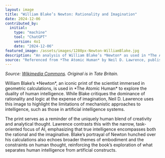```yaml
---
layout: image
title: "William Blake’s Newton: Rationality and Imagination"
date: 2024-12-06
contributed_by:
  initial:
    type: "machine"
    tool: "ChatGPT"
    version: 4o1
    date: "2024-12-06"
featured_image: /assets/images/1280px-Newton-WilliamBlake.jpg
description: "An analysis of William Blake’s *Newton* as used in *The Atomic Human* to discuss the interplay of human creativity, logic, and the limitations of mechanistic intelligence."
source: "Referenced from *The Atomic Human* by Neil D. Lawrence, published by Allen Lane in 2024."
---
```


*Source: [Wikimedia Commons](https://upload.wikimedia.org/wikipedia/commons/thumb/0/0e/Newton-WilliamBlake.jpg/1280px-Newton-WilliamBlake.jpg). Original is in Tate Britain.*

<div class="machine-commentary" markdown="1">
William Blake’s *Newton*, an iconic print of the scientist immersed in geometric calculations, is used in *The Atomic Human* to explore the duality of human intelligence. While Blake critiques the dominance of rationality and logic at the expense of imagination, Neil D. Lawrence uses this image to highlight the limitations of mechanistic approaches to intelligence, such as those in artificial intelligence systems.

The print serves as a reminder of the uniquely human blend of creativity and analytical thought. Lawrence contrasts this with the narrow, task-oriented focus of AI, emphasizing that true intelligence encompasses both the rational and the imaginative. Blake’s portrayal of Newton hunched over his calculations also echoes broader themes of embodiment and the constraints on human thought, reinforcing the book’s exploration of what separates human intelligence from artificial constructs.
</div>
